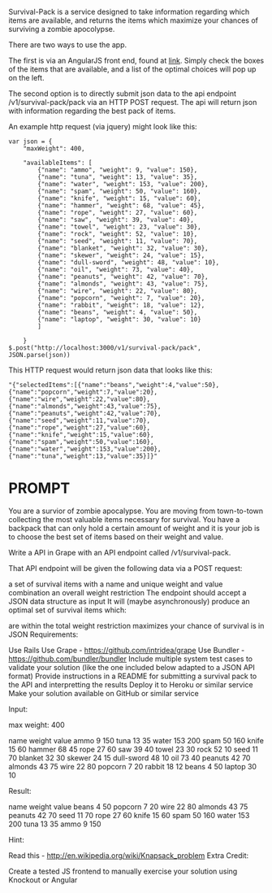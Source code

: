 Survival-Pack is a service designed to take information regarding which items are available, and returns the items which maximize your chances of surviving a zombie apocolypse. 

There are two ways to use the app. 

The first is via an AngularJS front end, found at [link](link). Simply check the boxes of the items that are available, and a list of the optimal choices will pop up on the left. 

The second option is to directly submit json data to the api endpoint /v1/survival-pack/pack via an HTTP POST request. The api will return json with information regarding the best pack of items.

An example http request (via jquery) might look like this:

	var json = { 
		"maxWeight": 400,

		"availableItems": [
			{"name": "ammo", "weight": 9, "value": 150},
			{"name": "tuna", "weight": 13, "value": 35},
			{"name": "water", "weight": 153, "value": 200},
			{"name": "spam", "weight": 50, "value": 160},
			{"name": "knife", "weight": 15, "value": 60},
			{"name": "hammer", "weight": 68, "value": 45},
			{"name": "rope", "weight": 27, "value": 60},
			{"name": "saw", "weight": 39, "value": 40},
			{"name": "towel", "weight": 23, "value": 30},
			{"name": "rock", "weight": 52, "value": 10},
			{"name": "seed", "weight": 11, "value": 70},
			{"name": "blanket", "weight": 32, "value": 30},
			{"name": "skewer", "weight": 24, "value": 15},
			{"name": "dull-sword", "weight": 48, "value": 10},
			{"name": "oil", "weight": 73, "value": 40},
			{"name": "peanuts", "weight": 42, "value": 70},
			{"name": "almonds", "weight": 43, "value": 75},
			{"name": "wire", "weight": 22, "value": 80},
			{"name": "popcorn", "weight": 7, "value": 20},
			{"name": "rabbit", "weight": 18, "value": 12},
			{"name": "beans", "weight": 4, "value": 50},
			{"name": "laptop", "weight": 30, "value": 10}
			]

		}
    $.post("http://localhost:3000/v1/survival-pack/pack", JSON.parse(json))

This HTTP request would return json data that looks like this:

    "{"selectedItems":[{"name":"beans","weight":4,"value":50},{"name":"popcorn","weight":7,"value":20},{"name":"wire","weight":22,"value":80},{"name":"almonds","weight":43,"value":75},{"name":"peanuts","weight":42,"value":70},{"name":"seed","weight":11,"value":70},{"name":"rope","weight":27,"value":60},{"name":"knife","weight":15,"value":60},{"name":"spam","weight":50,"value":160},{"name":"water","weight":153,"value":200},{"name":"tuna","weight":13,"value":35}]}"


PROMPT
================================

You are a survior of zombie apocalypse. You are moving from town-to-town collecting the most valuable items necessary for survival. You have a backpack that can only hold a certain amount of weight and it is your job is to choose the best set of items based on their weight and value.

Write a API in Grape with an API endpoint called /v1/survival-pack.

That API endpoint will be given the following data via a POST request:

a set of survival items with a name and unique weight and value combination
an overall weight restriction
The endpoint should accept a JSON data structure as input
It will (maybe asynchronously) produce an optimal set of survival items which:

are within the total weight restriction
maximizes your chance of survival
is in JSON
Requirements:

Use Rails
Use Grape - https://github.com/intridea/grape
Use Bundler - https://github.com/bundler/bundler
Include multiple system test cases to validate your solution (like the one included below adapted to a JSON API format)
Provide instructions in a README for submitting a survival pack to the API and interpretting the results
Deploy it to Heroku or similar service
Make your solution available on GitHub or similar service


Input:

max weight: 400

name    weight value
ammo        9   150
tuna       13    35
water     153   200
spam       50   160
knife      15    60
hammer     68    45
rope       27    60
saw        39    40
towel      23    30
rock       52    10
seed       11    70
blanket    32    30
skewer     24    15
dull-sword 48    10
oil        73    40
peanuts    42    70
almonds    43    75
wire       22    80
popcorn     7    20
rabbit     18    12
beans       4    50
laptop     30    10

Result:

name    weight value
beans       4    50
popcorn     7    20
wire       22    80
almonds    43    75
peanuts    42    70
seed       11    70
rope       27    60
knife      15    60
spam       50   160
water     153   200
tuna       13    35
ammo        9   150

Hint:

Read this - http://en.wikipedia.org/wiki/Knapsack_problem
Extra Credit:

Create a tested JS frontend to manually exercise your solution using Knockout or Angular